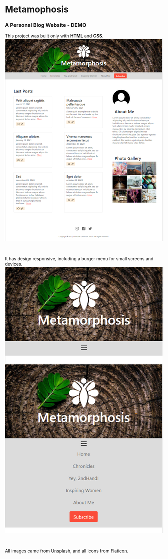 # Metamophosis

### A Personal Blog Website - DEMO

This project was built only with **HTML** and **CSS**.
![screenshot of the homepage](./assets/screenshot.png)

<br> 

It has design responsive, including a burger menu for small screens and devices.
![burger menu closed](./assets/burger-menu.png)
![burger menu closed](./assets/burger-menu-open.png)

<br>

All images came from [Unsplash](https://unsplash.com/), and all icons from [Flaticon](https://www.flaticon.com/).
